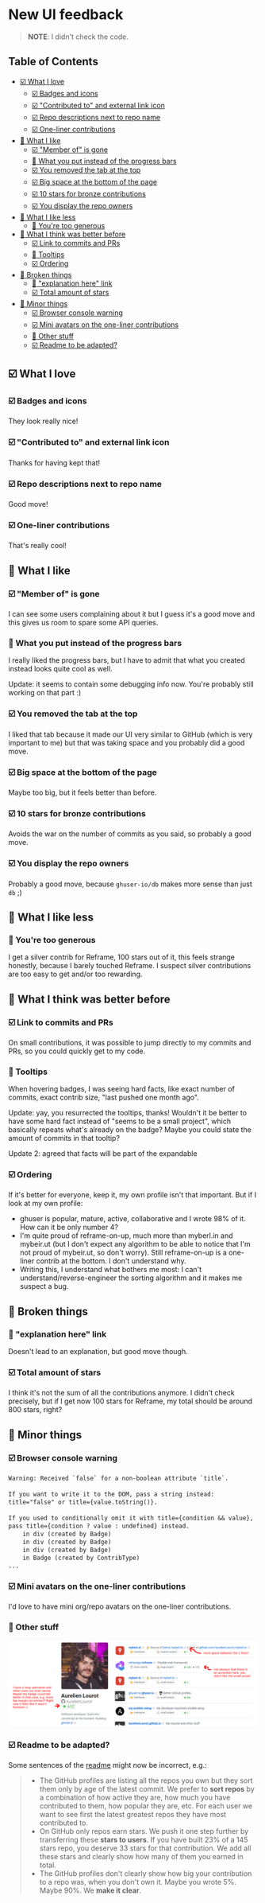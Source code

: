 # New UI feedback

> **NOTE**: I didn't check the code.

## Table of Contents

<!-- toc -->

- [:ballot_box_with_check: What I love](#ballot_box_with_check-what-i-love)
  * [:ballot_box_with_check: Badges and icons](#ballot_box_with_check-badges-and-icons)
  * [:ballot_box_with_check: "Contributed to" and external link icon](#ballot_box_with_check-contributed-to-and-external-link-icon)
  * [:ballot_box_with_check: Repo descriptions next to repo name](#ballot_box_with_check-repo-descriptions-next-to-repo-name)
  * [:ballot_box_with_check: One-liner contributions](#ballot_box_with_check-one-liner-contributions)
- [:black_square_button: What I like](#black_square_button-what-i-like)
  * [:ballot_box_with_check: "Member of" is gone](#ballot_box_with_check-member-of-is-gone)
  * [:black_square_button: What you put instead of the progress bars](#black_square_button-what-you-put-instead-of-the-progress-bars)
  * [:ballot_box_with_check: You removed the tab at the top](#ballot_box_with_check-you-removed-the-tab-at-the-top)
  * [:ballot_box_with_check: Big space at the bottom of the page](#ballot_box_with_check-big-space-at-the-bottom-of-the-page)
  * [:ballot_box_with_check: 10 stars for bronze contributions](#ballot_box_with_check-10-stars-for-bronze-contributions)
  * [:ballot_box_with_check: You display the repo owners](#ballot_box_with_check-you-display-the-repo-owners)
- [:black_square_button: What I like less](#black_square_button-what-i-like-less)
  * [:black_square_button: You're too generous](#black_square_button-youre-too-generous)
- [:black_square_button: What I think was better before](#black_square_button-what-i-think-was-better-before)
  * [:ballot_box_with_check: Link to commits and PRs](#ballot_box_with_check-link-to-commits-and-prs)
  * [:black_square_button: Tooltips](#black_square_button-tooltips)
  * [:ballot_box_with_check: Ordering](#ballot_box_with_check-ordering)
- [:black_square_button: Broken things](#black_square_button-broken-things)
  * [:black_square_button: "explanation here" link](#black_square_button-explanation-here-link)
  * [:ballot_box_with_check: Total amount of stars](#ballot_box_with_check-total-amount-of-stars)
- [:black_square_button: Minor things](#black_square_button-minor-things)
  * [:ballot_box_with_check: Browser console warning](#ballot_box_with_check-browser-console-warning)
  * [:ballot_box_with_check: Mini avatars on the one-liner contributions](#ballot_box_with_check-mini-avatars-on-the-one-liner-contributions)
  * [:black_square_button: Other stuff](#black_square_button-other-stuff)
  * [:ballot_box_with_check: Readme to be adapted?](#ballot_box_with_check-readme-to-be-adapted)

<!-- tocstop -->

## :ballot_box_with_check: What I love

### :ballot_box_with_check: Badges and icons

They look really nice!

### :ballot_box_with_check: "Contributed to" and external link icon

Thanks for having kept that!

### :ballot_box_with_check: Repo descriptions next to repo name

Good move!

### :ballot_box_with_check: One-liner contributions

That's really cool!

## :black_square_button: What I like

### :ballot_box_with_check: "Member of" is gone

I can see some users complaining about it but I guess it's a good move and this gives us room to
spare some API queries.

### :black_square_button: What you put instead of the progress bars

I really liked the progress bars, but I have to admit that what you created instead looks quite
cool as well.

Update: it seems to contain some debugging info now. You're probably still working on that part :)

### :ballot_box_with_check: You removed the tab at the top

I liked that tab because it made our UI very similar to GitHub (which is very important to me) but
that was taking space and you probably did a good move.

### :ballot_box_with_check: Big space at the bottom of the page

Maybe too big, but it feels better than before.

### :ballot_box_with_check: 10 stars for bronze contributions

Avoids the war on the number of commits as you said, so probably a good move.

### :ballot_box_with_check: You display the repo owners

Probably a good move, because `ghuser-io/db` makes more sense than just `db` ;)

## :black_square_button: What I like less

### :black_square_button: You're too generous

I get a silver contrib for Reframe, 100 stars out of it, this feels strange honestly, because I
barely touched Reframe. I suspect silver contributions are too easy to get and/or too rewarding.

## :black_square_button: What I think was better before

### :ballot_box_with_check: Link to commits and PRs

On small contributions, it was possible to jump directly to my commits and PRs, so you could quickly
get to my code.

### :black_square_button: Tooltips

When hovering badges, I was seeing hard facts, like exact number of commits, exact contrib size,
"last pushed one month ago".

Update: yay, you resurrected the tooltips, thanks! Wouldn't it be better to have some hard fact
instead of "seems to be a small project", which basically repeats what's already on the badge?
Maybe you could state the amount of commits in that tooltip?

Update 2: agreed that facts will be part of the expandable

### :ballot_box_with_check: Ordering

If it's better for everyone, keep it, my own profile isn't that important. But if I look at my own
profile:

* ghuser is popular, mature, active, collaborative and I wrote 98% of it. How can it be only number
  4?
* I'm quite proud of reframe-on-up, much more than myberl.in and mybeir.ut (but I don't expect any
  algorithm to be able to notice that I'm not proud of mybeir.ut, so don't worry). Still
  reframe-on-up is a one-liner contrib at the bottom. I don't understand why.
* Writing this, I understand what bothers me most: I can't understand/reverse-engineer the sorting
  algorithm and it makes me suspect a bug.

## :black_square_button: Broken things

### :black_square_button: "explanation here" link

Doesn't lead to an explanation, but good move though.

### :ballot_box_with_check: Total amount of stars

I think it's not the sum of all the contributions anymore. I didn't check precisely, but if I get now
100 stars for Reframe, my total should be around 800 stars, right?

## :black_square_button: Minor things

### :ballot_box_with_check: Browser console warning

```
Warning: Received `false` for a non-boolean attribute `title`.

If you want to write it to the DOM, pass a string instead: title="false" or title={value.toString()}.

If you used to conditionally omit it with title={condition && value}, pass title={condition ? value : undefined} instead.
    in div (created by Badge)
    in div (created by Badge)
    in div (created by Badge)
    in Badge (created by ContribType)
...
```

### :ballot_box_with_check: Mini avatars on the one-liner contributions

I'd love to have mini org/repo avatars on the one-liner contributions.

### :black_square_button: Other stuff

![other](other.png)

### :ballot_box_with_check: Readme to be adapted?

Some sentences of the [readme](https://github.com/ghuser-io/ghuser.io#what-we-are-building) might
now be incorrect, e.g.:

> * The GitHub profiles are listing all the repos you own but they sort them only by age of the
>   latest commit. We prefer to **sort repos** by a combination of how active they are, how much you
>   have contributed to them, how popular they are, etc. For each user we want to see first the latest
>   greatest repos they have most contributed to.
> * On GitHub only repos earn stars. We push it one step further by transferring these **stars to
>   users**. If you have built 23% of a 145 stars repo, you deserve 33 stars for that contribution. We
>   add all these stars and clearly show how many of them you earned in total.
> * The GitHub profiles don't clearly show how big your contribution to a repo was, when you don't own
>   it. Maybe you wrote 5%. Maybe 90%. We **make it clear**.

